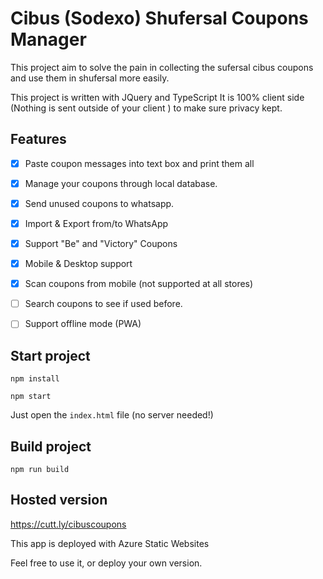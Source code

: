 # Cibus (Sodexo) Shufersal Coupons Manager

This project aim to solve the pain in collecting the sufersal cibus coupons and use them in shufersal more easily.

This project is written with JQuery and TypeScript
It is 100% client side (Nothing is sent outside of your client ) to make sure privacy kept.

## Features

- [x] Paste coupon messages into text box and print them all

- [x] Manage your coupons through local database.

- [x] Send unused coupons to whatsapp.

- [x] Import & Export from/to WhatsApp

- [x] Support "Be" and "Victory" Coupons

- [x] Mobile & Desktop support

- [x] Scan coupons from mobile (not supported at all stores)

- [ ] Search coupons to see if used before.

- [ ] Support offline mode (PWA)




## Start project

`npm install`

`npm start`

Just open the `index.html` file (no server needed!)

## Build project

`npm run build`

## Hosted version

https://cutt.ly/cibuscoupons

This app is deployed with Azure Static Websites

Feel free to use it, or deploy your own version.
